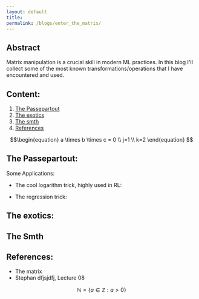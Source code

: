 ```yaml
---
layout: default
title:
permalink: /blogs/enter_the_matrix/
---
```


## Abstract

Matrix manipulation is a crucial skill in modern ML practices. In this blog I'll collect some of the most known transformations/operations that I have encountered and used.

## Content:
1. [The Passepartout](#the-passpartout)
2. [The exotics](#the-exotics)
3. [The smth](#the-smth)
2. [References](#references)


$$\begin{equation}
a \times b \times c = 0 \\ j=1 \\ k=2 
\end{equation} $$





## The Passepartout:



Some Applications:

* The cool logarithm trick, highly used in RL:


* The regression trick:



## The exotics:

## The Smth

## References:

* The matrix 
* Stephan dfjsjdfj, Lecture 08


$$\mathbb{N} = \{ a \in \mathbb{Z} : a > 0 \}$$

